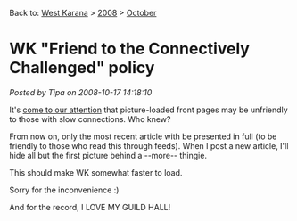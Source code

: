 Back to: [West Karana](/posts/westkarana.md) > [2008](/posts/2008/westkarana.md) > [October](./westkarana.md)
# WK "Friend to the Connectively Challenged" policy

*Posted by Tipa on 2008-10-17 14:18:10*

It's [come to our attention](http://syncaine.wordpress.com/2008/10/17/dear-eq2-bloggers/) that picture-loaded front pages may be unfriendly to those with slow connections. Who knew?

From now on, only the most recent article with be presented in full (to be friendly to those who read this through feeds). When I post a new article, I'll hide all but the first picture behind a --more-- thingie.

This should make WK somewhat faster to load.

Sorry for the inconvenience :)

And for the record, I LOVE MY GUILD HALL!


